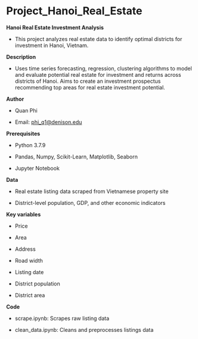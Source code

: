 # Project_Hanoi_Real_Estate
**Hanoi Real Estate Investment Analysis**


- This project analyzes real estate data to identify optimal districts for investment in Hanoi, Vietnam.

**Description**

- Uses time series forecasting, regression, clustering algorithms to model and evaluate potential real estate for investment and returns across districts of Hanoi. Aims to create an investment prospectus recommending top areas for real estate investment potential.

**Author**

- Quan Phi

- Email: phi_q1@denison.edu

**Prerequisites**

- Python 3.7.9

- Pandas, Numpy, Scikit-Learn, Matplotlib, Seaborn

- Jupyter Notebook

**Data**

- Real estate listing data scraped from Vietnamese property site

- District-level population, GDP, and other economic indicators

**Key variables**

  - Price
  
  - Area
  
  - Address
  
  - Road width
  
  - Listing date
  
  - District population
  
  - District area

**Code**

  - scrape.ipynb: Scrapes raw listing data
  
  - clean_data.ipynb: Cleans and preprocesses listings data
